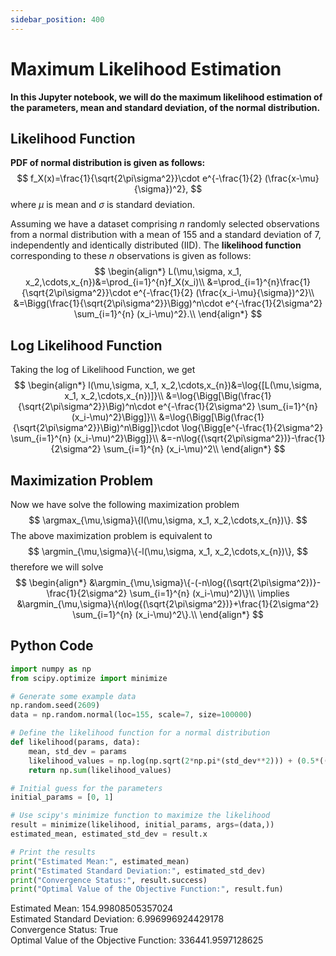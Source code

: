 ```yaml
---
sidebar_position: 400
---
```

# Maximum Likelihood Estimation

**In this Jupyter notebook, we will do the maximum likelihood estimation of the parameters, mean and standard deviation, of the normal distribution.**

## Likelihood Function

**PDF of normal distribution is given as follows:**
$$
f_X(x)=\frac{1}{\sqrt{2\pi\sigma^2}}\cdot e^{-\frac{1}{2} (\frac{x-\mu}{\sigma})^2},
$$
where $\mu$ is mean and $\sigma$ is standard deviation.

Assuming we have a dataset comprising $n$ randomly selected observations from a normal distribution with a mean of 155 and a standard deviation of 7, independently and identically distributed (IID). The **likelihood function** corresponding to these $n$ observations is given as follows:
$$
\begin{align*}
    L(\mu,\sigma, x_1, x_2,\cdots,x_{n})&=\prod_{i=1}^{n}f_X(x_i)\\
    &=\prod_{i=1}^{n}\frac{1}{\sqrt{2\pi\sigma^2}}\cdot e^{-\frac{1}{2} (\frac{x_i-\mu}{\sigma})^2}\\
    &=\Bigg(\frac{1}{\sqrt{2\pi\sigma^2}}\Bigg)^n\cdot e^{-\frac{1}{2\sigma^2} \sum_{i=1}^{n} (x_i-\mu)^2}.\\
\end{align*}
$$

## Log Likelihood Function
Taking the log of Likelihood Function, we get
$$
\begin{align*}
    l(\mu,\sigma, x_1, x_2,\cdots,x_{n})&=\log{[L(\mu,\sigma, x_1, x_2,\cdots,x_{n})]}\\
    &=\log{\Bigg[\Big(\frac{1}{\sqrt{2\pi\sigma^2}}\Big)^n\cdot e^{-\frac{1}{2\sigma^2} \sum_{i=1}^{n} (x_i-\mu)^2}\Bigg]}\\
    &=\log{\Bigg[\Big(\frac{1}{\sqrt{2\pi\sigma^2}}\Big)^n\Bigg]}\cdot \log{\Bigg[e^{-\frac{1}{2\sigma^2} \sum_{i=1}^{n} (x_i-\mu)^2}\Bigg]}\\
    &=-n\log{(\sqrt{2\pi\sigma^2})}-\frac{1}{2\sigma^2} \sum_{i=1}^{n} (x_i-\mu)^2\\
\end{align*}
$$

## Maximization Problem

Now we have solve the following maximization problem
$$
\argmax_{\mu,\sigma}\{l(\mu,\sigma, x_1, x_2,\cdots,x_{n})\}.
$$
The above maximization problem is equivalent to
$$
\argmin_{\mu,\sigma}\{-l(\mu,\sigma, x_1, x_2,\cdots,x_{n})\},
$$
therefore we will solve
$$
\begin{align*}
    &\argmin_{\mu,\sigma}\{-(-n\log{(\sqrt{2\pi\sigma^2})}-\frac{1}{2\sigma^2} \sum_{i=1}^{n} (x_i-\mu)^2)\}\\
\implies &\argmin_{\mu,\sigma}\{n\log{(\sqrt{2\pi\sigma^2})}+\frac{1}{2\sigma^2} \sum_{i=1}^{n} (x_i-\mu)^2\}.\\
\end{align*}
$$

## Python Code
```python
import numpy as np
from scipy.optimize import minimize

# Generate some example data
np.random.seed(2609)
data = np.random.normal(loc=155, scale=7, size=100000)

# Define the likelihood function for a normal distribution
def likelihood(params, data):
    mean, std_dev = params
    likelihood_values = np.log(np.sqrt(2*np.pi*(std_dev**2))) + (0.5*(((data - mean) / std_dev)**2))
    return np.sum(likelihood_values)

# Initial guess for the parameters
initial_params = [0, 1]

# Use scipy's minimize function to maximize the likelihood
result = minimize(likelihood, initial_params, args=(data,))
estimated_mean, estimated_std_dev = result.x

# Print the results
print("Estimated Mean:", estimated_mean)
print("Estimated Standard Deviation:", estimated_std_dev)
print("Convergence Status:", result.success)
print("Optimal Value of the Objective Function:", result.fun)
```
Estimated Mean: 154.99808505357024  
Estimated Standard Deviation: 6.996996924429178  
Convergence Status: True  
Optimal Value of the Objective Function: 336441.9597128625